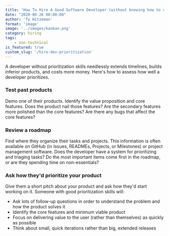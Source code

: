 ```yaml
---
title: 'How To Hire A Good Software Developer (without knowing how to code) - Prioritization Skills'
date: "2020-06-26 08:00:00"
author: 'Ty Hitzeman'
format: 'image'
image: '../images/kanban.png'
category: hiring
tags: 
    - non-technical
is_featured: true
custom_slug: '/hire-dev-prioritization'
---
```


A developer without prioritization skills needlessly extends timelines, builds inferior products, and costs more money.  Here's how to assess how well a developer prioritizes.

### Test past products

Demo one of their products. Identify the value proposition and core features. Does the product nail those features? Are the secondary features more polished than the core features? Are there any bugs that affect the core features? 

### Review a roadmap
Find where they organize their tasks and projects. This information is often available on GitHub (in Issues, READMEs, Projects, or Milestones) or project management software. Does the developer have a system for prioritizing and triaging tasks? Do the most important items come first in the roadmap, or are they spending time on non-essentials? 

### Ask how they'd prioritize your product

Give them a short pitch about your product and ask how they'd start working on it. Someone with good prioritization skills will:
- Ask lots of follow-up questions in order to understand the problem and how the product solves it
- Identify the core features and minimum viable product
- Focus on delivering value to the user (rather than themselves) as quickly as possible
- Think about small, quick iterations rather than big, extended releases
